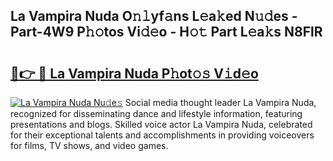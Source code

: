 ## La Vampira Nuda O𝚗𝚕yf𝚊ns L𝚎a𝚔ed N𝚞𝚍es - Part-4W9 P𝚑𝚘tos Vi𝚍𝚎o - H𝚘𝚝 Part L𝚎a𝚔s N8FlR

# <h2><a href="http://kfefkkn.oniu.top/?m=La+Vampira+Nuda">🔗👉 🔴 La Vampira Nuda P𝚑ot𝚘𝚜 V𝚒d𝚎o</a></h2>

[![La Vampira Nuda Nu𝚍e𝚜](https://i.imgur.com/0qMVB7G.gif)](http://kfefkkn.oniu.top/?m=La+Vampira+Nuda)
Social media thought leader La Vampira Nuda, recognized for disseminating dance and lifestyle information, featuring presentations and blogs. Skilled voice actor La Vampira Nuda, celebrated for their exceptional talents and accomplishments in providing voiceovers for films, TV shows, and video games.  
